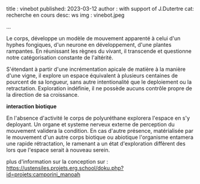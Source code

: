 title : vinebot
published: 2023-03-12
author : with support of J.Dutertre
cat: recherche en cours
desc: ws
img : vinebot.jpeg

...

Le corps, développe un modèle de mouvement apparenté à celui d'un hyphes fongiques, d'un neurone en développement, d'une plantes rampantes. En réunissant les règnes du vivant, il transcende et questionne notre catégorisation constante de l'altérité. 

S'étendant à partir d'une incrémentation apicale de matière à la manière d'une vigne, il explore un espace équivalent à plusieurs centaines de pourcent de sa longueur, sans autre intentionalité que le deploiement ou la retractation. Exploration indéfinie, il ne possède aucuns contrôle propre de la direction de sa croissance.

**interaction biotique**

En l'absence d'activité le corps de polyuréthane explorera l'espace en s'y deployant. Un organe et systeme nerveux externe de perception du mouvement validera la condition. En cas d'autre présence, matérialisée par le mouvement d'un autre corps biotique ou abiotique l'organisme entamera une rapide rétractation, le ramenant a un état d'exploration diffèrent des lors que l'espace serait à nouveau serein.


plus d'information sur la conception sur : 
https://ustensiles.projets.erg.school/doku.php?id=projets:camporini_manoah